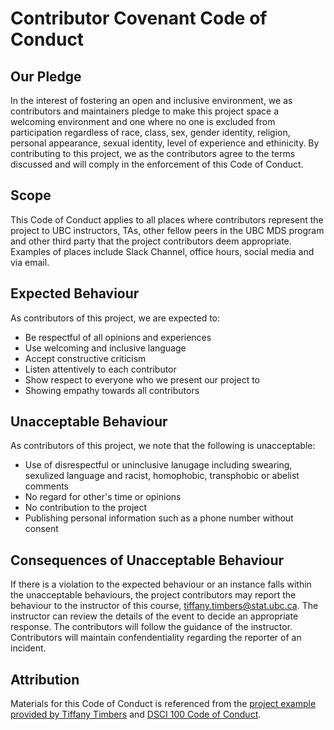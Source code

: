 # Contributor Covenant Code of Conduct 

## Our Pledge 
In the interest of fostering an open and inclusive environment, we as contributors and maintainers pledge to make this project space a welcoming environment and one where no one is excluded from participation regardless of race, class, sex, gender identity, religion, personal appearance, sexual identity, level of experience and ethinicity. By contributing to this project, we as the contributors agree to the terms discussed and will comply in the enforcement of this Code of Conduct.

## Scope 
This Code of Conduct applies to all places where contributors represent the project to UBC instructors, TAs, other fellow peers in the UBC MDS program and other third party that the project contributors deem appropriate. Examples of places include Slack Channel, office hours, social media and via email.  

## Expected Behaviour
As contributors of this project, we are expected to:
- Be respectful of all opinions and experiences 
- Use welcoming and inclusive language 
- Accept constructive criticism 
- Listen attentively to each contributor 
- Show respect to everyone who we present our project to
- Showing empathy towards all contributors

## Unacceptable Behaviour 
As contributors of this project, we note that the following is unacceptable:
- Use of disrespectful or uninclusive lanugage including swearing, sexulized language and racist, homophobic, transphobic or abelist comments
- No regard for other's time or opinions
- No contribution to the project 
- Publishing personal information such as a phone number without consent 

## Consequences of Unacceptable Behaviour
If there is a violation to the expected behaviour or an instance falls within the unacceptable behaviours, the project contributors may report the behaviour to the instructor of this course, [tiffany.timbers@stat.ubc.ca](tiffany.timbers@stat.ubc.ca). The instructor can review the details of the event to decide an appropriate response. The contributors will follow the guidance of the instructor. Contributors will maintain confendentiality regarding the reporter of an incident. 

## Attribution 
Materials for this Code of Conduct is referenced from the [project example provided by Tiffany Timbers](https://github.com/ttimbers/breast_cancer_predictor/blob/v1.1/CODE_OF_CONDUCT.md) and [DSCI 100 Code of Conduct](https://github.com/UBC-DSCI/dsci-100/blob/master/CODE_OF_CONDUCT.md).
